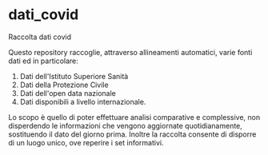 # dati_covid
Raccolta dati covid


Questo repository raccoglie, attraverso allineamenti automatici, varie fonti dati ed in particolare:

1. Dati dell'Istituto Superiore Sanità
2. Dati della Protezione Civile
3. Dati dell'open data nazionale
4. Dati disponibili a livello internazionale.

Lo scopo è quello di poter effettuare analisi comparative e complessive, non disperdendo le informazioni che vengono aggiornate quotidianamente, sostituendo il dato del giorno prima.
Inoltre la raccolta consente di disporre di un luogo unico, ove reperire i set informativi.


